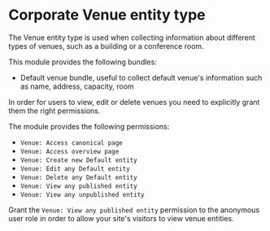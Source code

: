# Corporate Venue entity type

The Venue entity type is used when collecting information about different types of venues, 
such as a building or a conference room. 

This module provides the following bundles:

- Default venue bundle, useful to collect default venue's information such as name, address, capacity, room

In order for users to view, edit or delete venues you need to explicitly grant them the right permissions.

The module provides the following permissions:

- `Venue: Access canonical page`
- `Venue: Access overview page`
- `Venue: Create new Default entity`
- `Venue: Edit any Default entity`
- `Venue: Delete any Default entity`
- `Venue: View any published entity`
- `Venue: View any unpublished entity`

Grant the `Venue: View any published entity` permission to the anonymous user role in order to allow your 
site's visitors to view venue entities.

